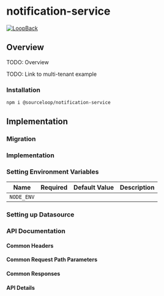 # notification-service

[![LoopBack](https://github.com/strongloop/loopback-next/raw/master/docs/site/imgs/branding/Powered-by-LoopBack-Badge-(blue)-@2x.png)](http://loopback.io/)


## Overview

TODO: Overview

TODO: Link to multi-tenant example

### Installation

```bash
npm i @sourceloop/notification-service
```

## Implementation

### Migration

### Implementation

### Setting Environment Variables

| Name                          | Required | Default Value | Description |
| ----------------------------- | -------- | ------------- | ----------- |
| `NODE_ENV`                    |          |               |             |

### Setting up Datasource

### API Documentation

#### Common Headers

#### Common Request Path Parameters

#### Common Responses

#### API Details
